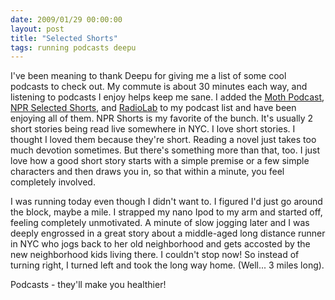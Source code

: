 ```yaml
---
date: 2009/01/29 00:00:00
layout: post
title: "Selected Shorts"
tags: running podcasts deepu
---
```


I've been meaning to thank Deepu for giving me a list of some cool podcasts to check out. My commute is about 30 minutes each way, and listening to podcasts I enjoy helps keep me sane. I added the [Moth Podcast](http://www.themoth.org/podcast), [NPR Selected Shorts](http://www.npr.org/rss/podcast/podcast_detail.php?siteId=9911210), and [RadioLab](http://www.wnyc.org/shows/radiolab) to my podcast list and have been enjoying all of them. NPR Shorts is my favorite of the bunch. It's usually 2 short stories being read live somewhere in NYC. I love short stories. I thought I loved them because they're short. Reading a novel just takes too much devotion sometimes. But there's something more than that, too. I just love how a good short story starts with a simple premise or a few simple characters and then draws you in, so that within a minute, you feel completely involved.

I was running today even though I didn't want to. I figured I'd just go around the block, maybe a mile. I strapped my nano Ipod to my arm and started off, feeling completely unmotivated. A minute of slow jogging later and I was deeply engrossed in a great story about a middle-aged long distance runner in NYC who jogs back to her old neighborhood and gets accosted by the new neighborhood kids living there. I couldn't stop now! So instead of turning right, I turned left and took the long way
home. (Well... 3 miles long).

Podcasts - they'll make you healthier!
